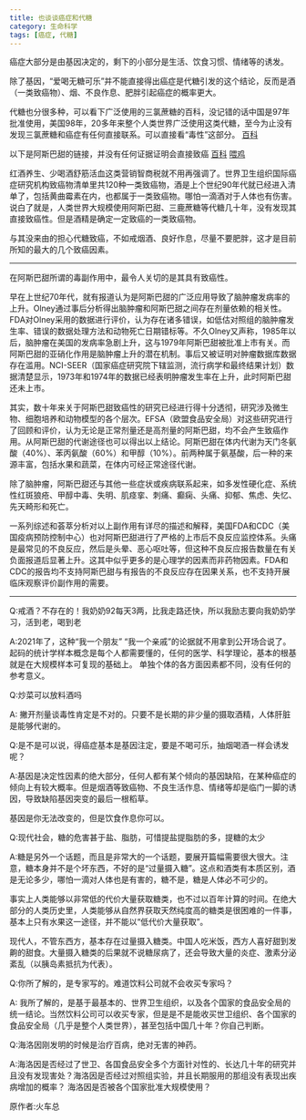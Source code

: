 ```yaml
---
title: 也谈谈癌症和代糖
category: 生命科学
tags: [癌症, 代糖]
---
```

癌症大部分是由基因决定的，剩下的小部分是生活、饮食习惯、情绪等的诱发。

除了基因，“爱喝无糖可乐”并不能直接得出癌症是代糖引发的这个结论，反而是酒（一类致癌物）、烟、不良作息、肥胖引起癌症的概率更大。<!--more-->

代糖也分很多种，可以看下广泛使用的三氯蔗糖的百科，没记错的话中国是97年批准使用，美国98年，20多年来整个人类世界广泛使用这类代糖，至今为止没有发现三氯蔗糖和癌症有任何直接联系。可以直接看“毒性”这部分。
[百科](https://baike.baidu.com/item/%E4%B8%89%E6%B0%AF%E8%94%97%E7%B3%96/8244784)

以下是阿斯巴甜的链接，并没有任何证据证明会直接致癌
[百科](https://baike.baidu.com/item/%E9%98%BF%E6%96%AF%E5%B7%B4%E7%94%9C/3510923?fr=aladdin)
[喂鸡](https://zh.wikipedia.org/wiki/%E9%98%BF%E6%96%AF%E5%B7%B4%E7%94%9C)


红酒养生、少喝酒舒筋活血这类营销智商税就不用再强调了。世界卫生组织国际癌症研究机构致癌物清单里共120种一类致癌物，酒是上个世纪90年代就已经进入清单了，包括黄曲霉素在内，也都属于一类致癌物。哪怕一滴酒对于人体也有伤害。说白了就是，人类世界大规模使用阿斯巴甜、三鹿蔗糖等代糖几十年，没有发现其直接致癌性。但是酒精是确定一定致癌的一类致癌物。

与其没来由的担心代糖致癌，不如戒烟酒、良好作息，尽量不要肥胖，这才是目前所知的最大的几个致癌因素。

-----
在阿斯巴甜所谓的毒副作用中，最令人关切的是其具有致癌性。

早在上世纪70年代，就有报道认为是阿斯巴甜的广泛应用导致了脑肿瘤发病率的上升。Olney通过事后分析得出脑肿瘤和阿斯巴甜之间存在剂量依赖的相关性。FDA对Olney采用的数据进行评价，认为存在诸多错误，如低估对照组的脑肿瘤发生率、错误的数据处理方法和动物死亡日期错标等。不久Olney又声称，1985年以后，脑肿瘤在美国的发病率急剧上升，这与1979年阿斯巴甜被批准上市有关。而阿斯巴甜的亚硝化作用是脑肿瘤上升的潜在机制。事后又被证明对肿瘤数据库数据存在滥用。NCI-SEER（国家癌症研究院下辖监测，流行病学和最终结果计划）数据清楚显示，1973年和1974年的数据已经表明肿瘤发生率在上升，此时阿斯巴甜还未上市。

其实，数十年来关于阿斯巴甜致癌性的研究已经进行得十分透彻，研究涉及微生物、细胞培养和动物模型的各个层次。EFSA（欧盟食品安全局）对这些研究进行了回顾和评价，认为无论是正常剂量还是高剂量的阿斯巴甜，均不会产生致癌作用。从阿斯巴甜的代谢途径也可以得出以上结论。阿斯巴甜在体内代谢为天门冬氨酸（40%）、苯丙氨酸（60%）和甲醇（10%）。前两种属于氨基酸，后一种的来源丰富，包括水果和蔬菜，在体内可经正常途径代谢。

除了脑肿瘤，阿斯巴甜还与其他一些症状或疾病联系起来，如多发性硬化症、系统性红斑狼疮、甲醇中毒、失明、肌痉挛、刺痛、癫痫、头痛、抑郁、焦虑、失忆、先天畸形和死亡。

一系列综述和荟萃分析对以上副作用有详尽的描述和解释，美国FDA和CDC（美国疫病预防控制中心）也对阿斯巴甜进行了严格的上市后不良反应监控体系。头痛是最常见的不良反应，然后是头晕、恶心呕吐等，但这种不良反应报告数量在有关负面报道后显著上升。这其中似乎更多的是心理学的因素而非药物因素。FDA和CDC的报告均不支持阿斯巴甜与有报告的不良反应存在因果关系，也不支持开展临床观察评价副作用的需要。

-----
Q:戒酒？不存在的！我奶奶92每天3两，比我走路还快，所以我励志要向我奶奶学习，活到老，喝到老

A:2021年了，这种“我一个朋友” “我一个亲戚”的论据就不用拿到公开场合说了。起码的统计学样本概念是每个人都需要懂的，任何的医学、科学理论，基本的根基就是在大规模样本可复现的基础上。
单独个体的各方面因素都不同，没有任何的参考意义。

Q:炒菜可以放料酒吗

A: 撇开剂量谈毒性肯定是不对的。只要不是长期的非少量的摄取酒精，人体肝脏是能够代谢的。


Q:是不是可以说，得癌症基本是基因注定，要是不喝可乐，抽烟喝酒一样会诱发呢？

A:基因是决定性因素的绝大部分，任何人都有某个倾向的基因缺陷，在某种癌症的倾向上有较大概率。但是烟酒等致癌物、不良生活作息、情绪等却是临门一脚的诱因，导致缺陷基因突变的最后一根稻草。

基因是你无法改变的，但是饮食作息你可以。

Q:现代社会，糖的危害甚于盐、脂肪，可惜提盐提脂肪的多，提糖的太少

A:糖是另外一个话题，而且是非常大的一个话题，要展开篇幅需要很大很大。注意，糖本身并不是个坏东西，不好的是“过量摄入糖”。这点和酒类有本质区别，酒是无论多少，哪怕一滴对人体也是有害的，糖不是，糖是人体必不可少的。

事实上人类能够以非常低的代价大量获取糖类，也不过以百年计算的时间。在绝大部分的人类历史里，人类能够从自然界获取天然纯度高的糖类是很困难的一件事，基本上只有水果这一途径，并不能以“低代价大量获取”。

现代人，不管东西方，基本存在过量摄入糖类。中国人吃米饭，西方人喜好甜到发齁的甜食。大量摄入糖类的后果就不说糖尿病了，还会导致大量的炎症、激素分泌紊乱（以胰岛素抵抗为代表）。

Q:你所了解的，是专家写的。难道饮料公司就不会收买专家吗？

A: 我所了解的，是基于最基本的、世界卫生组织，以及各个国家的食品安全局的统一结论。当然饮料公司可以收买专家，但是是不是能收买世卫组织、各个国家的食品安全局（几乎是整个人类世界），甚至包括中国几十年？你自己判断。

Q:海洛因刚发明的时候是治疗百病，绝对无害的神药。

A:海洛因是否经过了世卫、各国食品安全多个方面针对性的、长达几十年的研究并且没有发现害处？海洛因是否经过对照组实验，并且长期服用的那组没有表现出疾病增加的概率？
海洛因是否被各个国家批准大规模使用？

原作者:火车总